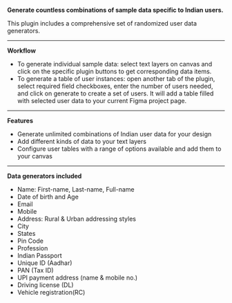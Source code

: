**Generate countless combinations of sample data specific to Indian users.**

This plugin includes a comprehensive set of randomized user data generators.

---

**Workflow**

- To generate individual sample data: select text layers on canvas and click on the specific plugin buttons to get corresponding data items.
- To generate a table of user instances: open another tab of the plugin, select required field checkboxes, enter the number of users needed, and click on generate to create a set of users. It will add a table filled with selected user data to your current Figma project page.

---

**Features**

- Generate unlimited combinations of Indian user data for your design
- Add different kinds of data to your text layers
- Configure user tables with a range of options available and add them to your canvas

---
**Data generators included**

- Name: First-name, Last-name, Full-name
- Date of birth and Age
- Email
- Mobile
- Address: Rural & Urban addressing styles
- City
- States
- Pin Code
- Profession
- Indian Passport
- Unique ID (Aadhar)
- PAN (Tax ID)
- UPI payment address (name & mobile no.)
- Driving license (DL)
- Vehicle registration(RC)
